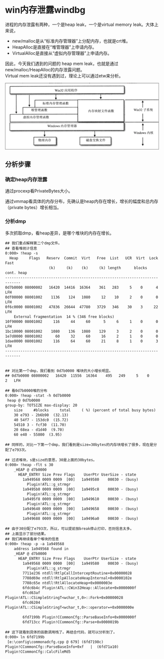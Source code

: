 # win内存泄露windbg

进程的内存泄露有两种，一个是heap leak，一个是virtual memory leak。大体上来说，
* new/malloc是从“标准内存管理器”上分配内存，也就是crt堆。
* HeapAlloc是直接在“堆管理器”上申请内存。
* VirtualAlloc是直接从“虚拟内存管理器”上申请内存。

因此，今天我们遇到的问题的 heap mem leak，也就是通过new/malloc/HeapAlloc的内存泄露问题。  
Virtual mem leak还没有遇到过，理论上可以通过etw来分析。

![picture 2](../images/82b0f90de4bbad0f46c35387275d5bcda882d89a041a416e732c9926300e644e.png)  

## 分析步骤
### 确定heap内存泄露
通过procexp看PrivateBytes大小。

通过vmmap看具体的内存分布，先确认是heap内存在增长，增长的幅度和总内存（private bytes）增长相当。

### 分析dmp
多次抓取dmp，看heap差异，是哪个堆块的内存在增长。

```shell
## 我们重点解释第二个dmp文件。
## 查看堆统计信息
0:000> !heap -s
  Heap     Flags   Reserv  Commit  Virt   Free  List   UCR  Virt  Lock  Fast 
                    (k)     (k)    (k)     (k) length      blocks cont. heap 
-----------------------------------------------------------------------------
0d7b0000 08000002   16420  14416  16364    361   283     5    0      4   LFH
0df00000 08001002    1136    124   1080     12    10     2    0      0   LFH
0f6c0000 08001002   47836  26644  47780   3729   346    30    3     22   LFH
    External fragmentation  14 % (346 free blocks)
10f90000 08001002     116     44     60      5     6     1    0      0   LFH
1bc10000 08001002    1080    136   1080    129     3     2    0      0      
1e7d0000 08001002      60     32     60     16     2     1    0      0      
1dae0000 08001002     116     64     60     21     8     1    0      3   LFH
-----------------------------------------------------------------------------


## 对比第一个dmp，我们看到 0d7b0000 堆块的大小增长明显。
## 0d7b0000 08000002   16420  11556  16364    495   249     5    0      2   LFH

## 看0d7b0000堆的分布
0:000> !heap -stat -h 0d7b0000 
 heap @ 0d7b0000
group-by: TOTSIZE max-display: 20
    size     #blocks     total     ( %) (percent of total busy bytes)
    30 e793 - 2b6b90  (32.13)
    40 54f7 - 153dc0  (15.72)
    54510 3 - fcf30  (11.70)
    20 68ea - d1d40  (9.70)
    60 e40 - 55800  (3.95)

## 同样的，对比一下第一个dmp，我们看到是size=30bytes的内存块增长了很多，现在是分配了e793次。

## 过滤堆块，s是size的意思，30是上面的30bytes。
0:000> !heap -flt s 30
    _HEAP @ d7b0000
      HEAP_ENTRY Size Prev Flags    UserPtr UserSize - state
        1a949568 0009 0009  [00]   1a949580    00030 - (busy)
          Plugin!ATL::g_strmgr
        1a9495b0 0009 0009  [00]   1a9495c8    00030 - (busy)
          Plugin!ATL::g_strmgr
        1a9495f8 0009 0009  [00]   1a949610    00030 - (busy)
          Plugin!ATL::g_strmgr
        1a949640 0009 0009  [00]   1a949658    00030 - (busy)
          Plugin!ATL::g_strmgr
        1a949688 0009 0009  [00]   1a9496a0    00030 - (busy)

## 由于30分配了e793次，所以，可以提前按break停止打印，否则信息太多。
## 上面显示了部分结果。
## 我们再继续看单个堆块的信息
0:000> !heap -p -a 1a949568
    address 1a949568 found in
    _HEAP @ d7b0000
      HEAP_ENTRY Size Prev Flags    UserPtr UserSize - state
        1a949568 0009 0000  [00]   1a949580    00030 - (busy)
          Plugin!ATL::g_strmgr
        7711e236 ntdll!RtlpCallInterceptRoutine+0x00000028
        7708d69e ntdll!RtlpAllocateHeapInternal+0x0000102e
        7708c65e ntdll!RtlAllocateHeap+0x0000003e
        6fdc6b4c Plugin!ATL::CWin32Heap::Allocate+0x0000000f
        6fcd63af Plugin!ATL::CSimpleStringT<wchar_t,0>::Fork+0x00000028
        6fcd6204 Plugin!ATL::CSimpleStringT<wchar_t,0>::operator=+0x0000000e

        6fd7199b Plugin!CCommonCfg::ParseBaseInfo+0x0000000f
        6fd713cc Plugin!CCommonCfg::Parse+0x0000019b

## 这下就看到具体的函数调用栈了。再结合代码，就可以分析到了。
0:000> ln 6fd7199b 
 [e:\config\commonadcfg.cpp @ 679] (6fd7198c)   Plugin!CCommonCfg::ParseBaseInfo+0xf   |  (6fd71a10)   Plugin!CCommonCfg::CalcFileMd5
```